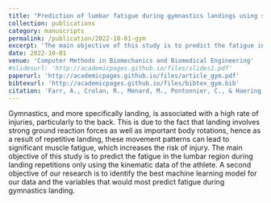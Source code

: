 ```yaml
---
title: "Prediction of lumbar fatigue during gymnastics landings using statistical modelling and Machine Learning"
collection: publications
category: manuscripts
permalink: /publication/2022-10-01-gym
excerpt: 'The main objective of this study is to predict the fatigue in the lumbar region during landing repetitions only using the kinematic data of the athlete. A second objective of our research is to identify the best machine learning model for our data and the variables that would most predict fatigue during gymnastics landing.'
date: 2022-10-01
venue: 'Computer Methods in Biomechanics and Biomedical Engineering'
#slidesurl: 'http://academicpages.github.io/files/slides1.pdf'
paperurl: 'http://academicpages.github.io/files/article_gym.pdf'
bibtexurl: 'http://academicpages.github.io/files/bibtex_gym.bib'
citation: 'Farr, A., Crolan, R., Menard, M., Pontonnier, C., & Haering, D. (2022). &quot;Prediction of lumbar fatigue during gymnastics landings using statistical modelling and Machine Learning.&quot; <i>Computer Methods in Biomechanics and Biomedical Engineering</i>.'
---
```

Gymnastics, and more specifically landing, is associated with a high rate of injuries, particularly to the back. This is due to the fact that landing involves strong ground reaction forces as well as important body rotations, hence as a result of repetitive landing, these movement patterns can lead to significant muscle fatigue, which increases the risk of injury. The main objective of this study is to predict the fatigue in the lumbar region during landing repetitions only using the kinematic data of the athlete. A second objective of our research is to identify the best machine learning model for our data and the variables that would most predict fatigue during gymnastics landing.
